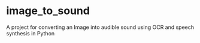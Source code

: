 # image_to_sound
A project for converting an Image into audible sound using OCR and speech synthesis in Python
